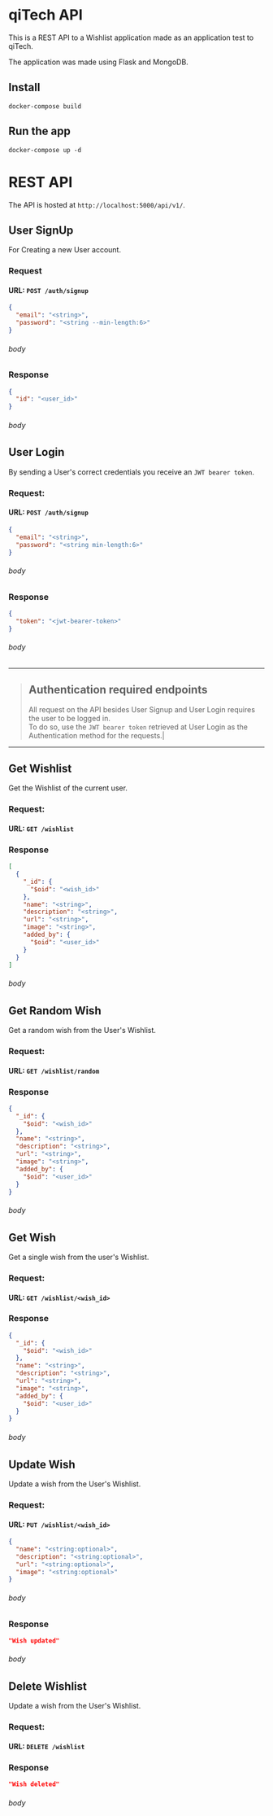 # qiTech API

This is a REST API to a Wishlist application made as an application test to qiTech.

The application was made using Flask and MongoDB.

## Install

    docker-compose build

## Run the app

    docker-compose up -d

# REST API

The API is hosted at `http://localhost:5000/api/v1/`.

## User SignUp

For Creating a new User account.

### Request

#### URL: `POST /auth/signup`

```json
{
  "email": "<string>",
  "password": "<string --min-length:6>"
}
```
###### _body_

### Response

```json
{
  "id": "<user_id>"
}
```
###### _body_

## User Login

By sending a User's correct credentials you receive an `JWT bearer token`.

### Request:

#### URL: `POST /auth/signup`

```json
{
  "email": "<string>",
  "password": "<string min-length:6>"
}
```
###### _body_

### Response

```json
{
  "token": "<jwt-bearer-token>"
}
```
###### _body_

---
> ## Authentication required endpoints
> All request on the API besides User Signup and User Login requires the user to be logged in.\
> To do so, use the `JWT bearer token` retrieved at User Login as the Authentication method for the requests.|
---

## Get Wishlist

Get the Wishlist of the current user.

### Request:

#### URL: `GET /wishlist`

### Response

```json
[
  {
    "_id": {
      "$oid": "<wish_id>"
    },
    "name": "<string>",
    "description": "<string>",
    "url": "<string>",
    "image": "<string>",
    "added_by": {
      "$oid": "<user_id>"
    }
  }
]
```
###### _body_

## Get Random Wish

Get a random wish from the User's Wishlist.

### Request:

#### URL: `GET /wishlist/random`

### Response

```json
{
  "_id": {
    "$oid": "<wish_id>"
  },
  "name": "<string>",
  "description": "<string>",
  "url": "<string>",
  "image": "<string>",
  "added_by": {
    "$oid": "<user_id>"
  }
}
```
###### _body_

## Get Wish

Get a single wish from the user's Wishlist.

### Request:

#### URL: `GET /wishlist/<wish_id>`

### Response

```json
{
  "_id": {
    "$oid": "<wish_id>"
  },
  "name": "<string>",
  "description": "<string>",
  "url": "<string>",
  "image": "<string>",
  "added_by": {
    "$oid": "<user_id>"
  }
}
```
###### _body_



## Update Wish

Update a wish from the User's Wishlist.

### Request:

#### URL: `PUT /wishlist/<wish_id>`

```json
{
  "name": "<string:optional>",
  "description": "<string:optional>",
  "url": "<string:optional>",
  "image": "<string:optional>"
}
```
###### _body_

### Response

```json
"Wish updated"
```

###### _body_

## Delete Wishlist

Update a wish from the User's Wishlist.

### Request:

#### URL: `DELETE /wishlist`
### Response

```json
"Wish deleted"
```
###### _body_
